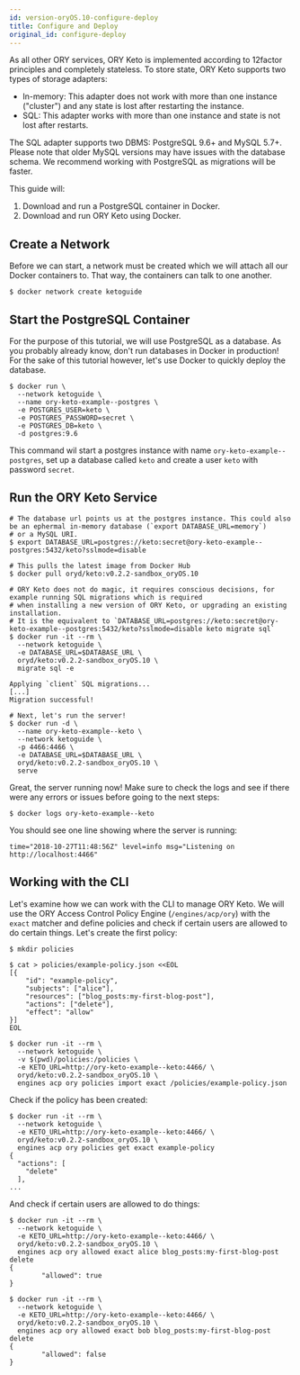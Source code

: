 ```yaml
---
id: version-oryOS.10-configure-deploy
title: Configure and Deploy
original_id: configure-deploy
---
```


As all other ORY services, ORY Keto is implemented according to 12factor principles and completely stateless. To store
state, ORY Keto supports two types of storage adapters:

* In-memory: This adapter does not work with more than one instance ("cluster") and any state is lost after restarting the instance.
* SQL: This adapter works with more than one instance and state is not lost after restarts.

The SQL adapter supports two DBMS: PostgreSQL 9.6+ and MySQL 5.7+. Please note that
older MySQL versions may have issues with the database schema. We recommend working with PostgreSQL as migrations will be
faster.

This guide will:

1. Download and run a PostgreSQL container in Docker.
2. Download and run ORY Keto using Docker.

## Create a Network

Before we can start, a network must be created which we will attach all our Docker containers to. That way, the containers
can talk to one another.

```
$ docker network create ketoguide
```

## Start the PostgreSQL Container

For the purpose of this tutorial, we will use PostgreSQL as a database. As you probably already know, don't run databases in Docker in production!
For the sake of this tutorial however, let's use Docker to quickly deploy the database.

```
$ docker run \
  --network ketoguide \
  --name ory-keto-example--postgres \
  -e POSTGRES_USER=keto \
  -e POSTGRES_PASSWORD=secret \
  -e POSTGRES_DB=keto \
  -d postgres:9.6
```

This command wil start a postgres instance with name `ory-keto-example--postgres`, set up a database called `keto`
and create a user `keto` with password `secret`.

## Run the ORY Keto Service

```
# The database url points us at the postgres instance. This could also be an ephermal in-memory database (`export DATABASE_URL=memory`)
# or a MySQL URI.
$ export DATABASE_URL=postgres://keto:secret@ory-keto-example--postgres:5432/keto?sslmode=disable

# This pulls the latest image from Docker Hub
$ docker pull oryd/keto:v0.2.2-sandbox_oryOS.10

# ORY Keto does not do magic, it requires conscious decisions, for example running SQL migrations which is required
# when installing a new version of ORY Keto, or upgrading an existing installation.
# It is the equivalent to `DATABASE_URL=postgres://keto:secret@ory-keto-example--postgres:5432/keto?sslmode=disable keto migrate sql`
$ docker run -it --rm \
  --network ketoguide \
  -e DATABASE_URL=$DATABASE_URL \
  oryd/keto:v0.2.2-sandbox_oryOS.10 \
  migrate sql -e

Applying `client` SQL migrations...
[...]
Migration successful!

# Next, let's run the server!
$ docker run -d \
  --name ory-keto-example--keto \
  --network ketoguide \
  -p 4466:4466 \
  -e DATABASE_URL=$DATABASE_URL \
  oryd/keto:v0.2.2-sandbox_oryOS.10 \
  serve
```

Great, the server running now! Make sure to check the logs and see if there were
any errors or issues before going to the next steps:

```
$ docker logs ory-keto-example--keto
```

You should see one line showing where the server is running:

```
time="2018-10-27T11:48:56Z" level=info msg="Listening on http://localhost:4466"
```

## Working with the CLI

Let's examine how we can work with the CLI to manage ORY Keto. We will use the ORY Access Control Policy Engine (`/engines/acp/ory`)
with the `exact` matcher and define policies and check if certain users are allowed to do certain things. Let's create
the first policy:

```
$ mkdir policies

$ cat > policies/example-policy.json <<EOL
[{
    "id": "example-policy",
    "subjects": ["alice"],
    "resources": ["blog_posts:my-first-blog-post"],
    "actions": ["delete"],
    "effect": "allow"
}]
EOL

$ docker run -it --rm \
  --network ketoguide \
  -v $(pwd)/policies:/policies \
  -e KETO_URL=http://ory-keto-example--keto:4466/ \
  oryd/keto:v0.2.2-sandbox_oryOS.10 \
  engines acp ory policies import exact /policies/example-policy.json
```

Check if the policy has been created:

```
$ docker run -it --rm \
  --network ketoguide \
  -e KETO_URL=http://ory-keto-example--keto:4466/ \
  oryd/keto:v0.2.2-sandbox_oryOS.10 \
  engines acp ory policies get exact example-policy
{
  "actions": [
    "delete"
  ],
...
```

And check if certain users are allowed to do things:

```
$ docker run -it --rm \
  --network ketoguide \
  -e KETO_URL=http://ory-keto-example--keto:4466/ \
  oryd/keto:v0.2.2-sandbox_oryOS.10 \
  engines acp ory allowed exact alice blog_posts:my-first-blog-post delete
{
        "allowed": true
}

$ docker run -it --rm \
  --network ketoguide \
  -e KETO_URL=http://ory-keto-example--keto:4466/ \
  oryd/keto:v0.2.2-sandbox_oryOS.10 \
  engines acp ory allowed exact bob blog_posts:my-first-blog-post delete
{
        "allowed": false
}
```
